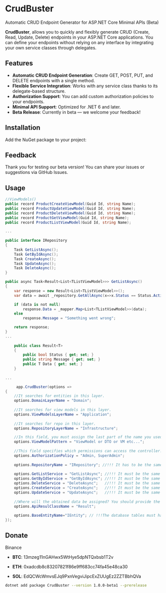# CrudBuster
Automatic CRUD Endpoint Generator for ASP.NET Core Minimal APIs (Beta)

**CrudBuster**, allows you to quickly and flexibly generate CRUD (Create, Read, Update, Delete) endpoints in your ASP.NET Core applications. You can define your endpoints without relying on any interface by integrating your own service classes through delegates.

## Features
- **Automatic CRUD Endpoint Generation**: Create GET, POST, PUT, and DELETE endpoints with a single method.
- **Flexible Service Integration**: Works with any service class thanks to its delegate-based structure.
- **Authorization Support**: You can add custom authorization policies to your endpoints.
- **Minimal API Support**: Optimized for .NET 6 and later.
- **Beta Release**: Currently in beta — we welcome your feedback!

## Installation
Add the NuGet package to your project:

## Feedback
Thank you for testing our beta version! You can share your issues or suggestions via GitHub Issues.


## Usage
```csharp
//ViewModels()
public record ProductCreateViewModel(Guid Id, string Name);
public record ProductUpdateViewModel(Guid Id, string Name);
public record ProductDeleteViewModel(Guid Id, string Name);
public record ProductGetViewModel(Guid Id, string Name);
public record ProductListViewModel(Guid Id, string Name);

...
    
public interface IRepository
{
    Task GetListAsync();
    Task GetByIdAsync();
    Task CreateAsync();
    Task UpdateAsync();
    Task DeleteAsync();
}

public async Task<Result<List<TListViewModel>>> GetListAsync()
{
    var response = new Result<List<TListViewModel>>();
    var data = await _repository.GetAllAsync(x=>x.Status == Status.Active);

    if (data is not null)
        response.Data = _mapper.Map<List<TListViewModel>>(data);
    else
        response.Message = "Something went wrong";

    return response;
}
... 
    
    public class Result<T>
    {
        public bool Status { get; set; }
        public string Message { get; set; }
        public T Data { get; set; }
    }
    
...

     app.CrudBuster(options =>
{
    //It searches for entities in this layer.
    options.DomainLayerName = "Domain";
    
    //It searches for view models in this layer.
    options.ViewModelsLayerName = "Application";
    
    //It searches for repo in this layer.
    options.RepositoryLayerName = "Infrastructure";

    //In this field, you must assign the last part of the name you used in your view model classes. For example: ProductCreateViewModel, ProductCreateVM, ProductCreateDTO, or whatever naming convention you follow.
    options.ViewModelPattern = "ViewModel or DTO or VM etc...";
    
    //This field specifies which permissions can access the controller. You can set it to null
    options.AuthorizationPolicy = "Admin, SuperAdmin"; 
    
    options.RepositoryName = "IRepository"; //!!! It has to be the same as the name of the repository.".
    
    options.GetListService = "GetListAsync"; //!!! It must be the same as the method name in the repository.
    options.GetByIdService = "GetByIdAsync"; //!!! It must be the same as the method name in the repository.
    options.DeleteService = "DeleteAsync";   //!!! It must be the same as the method name in the repository.
    options.CreateService = "CreateAsync";   //!!! It must be the same as the method name in the repository.
    options.UpdateService = "UpdateAsync";   //!!! It must be the same as the method name in the repository.
    
    //Where will the obtained data be assigned? You should provide the name of the base response field in this area.
    options.ApiResulClassName = "Result";
    
    options.BaseEntityName="IEntity"; // !!!The database tables must have the same name as the base entity class they inherit from.
});
```

## Donate
Binance
- **BTC**: 13mzeg11nGAHwx5WtHye5dpNTQxbsb1T2v

- **ETH**: 0xadcdb8c83207821f86e9ff683cc74fa45e48ca30

- **SOL**: EdQCWcWmvsEJq9PxnVegviJipcExZUUgEz2ZZTBbhQVa

```bash
dotnet add package CrudBuster --version 1.0.0-beta1 --prerelease